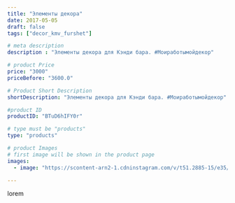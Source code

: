 ```yaml
---
title: "Элементы декора"
date: 2017-05-05
draft: false
tags: ["decor_kmv_furshet"]

# meta description
description : "Элементы декора для Кэнди бара. #Моиработымойдекор"

# product Price
price: "3000"
priceBefore: "3600.0"

# Product Short Description
shortDescription: "Элементы декора для Кэнди бара. #Моиработымойдекор"

#product ID
productID: "BTuD6hIFY0r"

# type must be "products"
type: "products"

# product Images
# first image will be shown in the product page
images:
  - image: "https://scontent-arn2-1.cdninstagram.com/v/t51.2885-15/e35/18252678_1511657058857935_7394935876909793280_n.jpg?se=7&tp=1&_nc_ht=scontent-arn2-1.cdninstagram.com&_nc_cat=107&_nc_ohc=mKytM8zrsFgAX8pl5ZQ&ccb=7-4&oh=4347894986af1c1c7446b68513437ced&oe=6081B474&_nc_sid=86f79a&ig_cache_key=MTUwODE2MDE0MDY1Mzk4OTE2Mw%3D%3D.2-ccb7-4"

---
```

lorem
